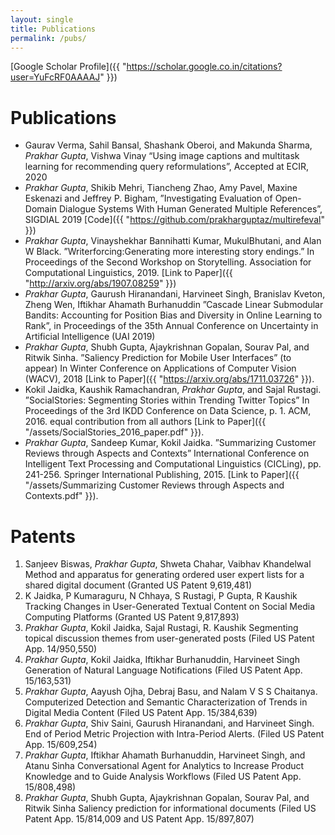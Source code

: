 ```yaml
---
layout: single
title: Publications 
permalink: /pubs/
---
```

[Google Scholar Profile]({{ "https://scholar.google.co.in/citations?user=YuFcRF0AAAAJ" }})

# Publications #
- Gaurav Verma, Sahil Bansal, Shashank Oberoi, and Makunda Sharma, *Prakhar Gupta*, Vishwa Vinay “Using image captions and multitask learning for recommending query reformulations”, Accepted at ECIR, 2020
- *Prakhar Gupta*,  Shikib  Mehri,  Tiancheng  Zhao,  Amy  Pavel,  Maxine  Eskenazi  and  Jeffrey P. Bigham, 
”Investigating Evaluation of Open-Domain Dialogue Systems With Human Generated Multiple References”, SIGDIAL 2019 [Code]({{ "https://github.com/prakharguptaz/multirefeval" }})
- *Prakhar Gupta*, Vinayshekhar Bannihatti Kumar, MukulBhutani,  and  Alan  W  Black. 
”Writerforcing:Generating more interesting story endings.” In Proceedings of the Second Workshop on Storytelling. Association for Computational Linguistics, 2019. [Link to Paper]({{ "http://arxiv.org/abs/1907.08259" }})
- *Prakhar Gupta*, Gaurush Hiranandani, Harvineet Singh, Branislav Kveton, Zheng Wen, Iftikhar Ahamath Burhanuddin 
”Cascade Linear Submodular Bandits: Accounting for Position Bias and Diversity in Online Learning to Rank”, in Proceedings of the 35th Annual Conference on Uncertainty in Artificial Intelligence (UAI 2019)
- *Prakhar Gupta*, Shubh Gupta, Ajaykrishnan Gopalan, Sourav Pal, and Ritwik Sinha. 
”Saliency Prediction for Mobile User Interfaces” (to appear) In Winter Conference on Applications of Computer Vision (WACV), 2018 [Link to Paper]({{ "https://arxiv.org/abs/1711.03726" }}).
- Kokil Jaidka, Kaushik Ramachandran, *Prakhar Gupta*, and Sajal Rustagi. 
”SocialStories: Segmenting Stories within Trending Twitter Topics” In Proceedings of the 3rd IKDD Conference on Data Science, p. 1. ACM, 2016.
 equal contribution from all authors [Link to Paper]({{ "/assets/SocialStories_2016_paper.pdf" }}).
- *Prakhar Gupta*, Sandeep Kumar, Kokil Jaidka. 
”Summarizing Customer Reviews through Aspects and Contexts”
International Conference on Intelligent Text Processing and Computational Linguistics (CICLing), pp. 241-256. Springer International Publishing, 2015. [Link to Paper]({{ "/assets/Summarizing Customer Reviews through Aspects and Contexts.pdf" }}).

# Patents #
1. Sanjeev Biswas, *Prakhar Gupta*, Shweta Chahar, Vaibhav Khandelwal 
Method and apparatus for generating ordered user expert lists for a shared digital document (Granted US Patent 9,619,481)
2. K Jaidka, P Kumaraguru, N Chhaya, S Rustagi, P Gupta, R Kaushik 
Tracking Changes in User-Generated Textual Content on Social Media Computing Platforms (Granted US Patent 9,817,893)
3. *Prakhar Gupta*, Kokil Jaidka, Sajal Rustagi, R. Kaushik
Segmenting topical discussion themes from user-generated posts (Filed US Patent App. 14/950,550)
4. *Prakhar Gupta*, Kokil Jaidka, Iftikhar Burhanuddin, Harvineet Singh 
Generation of Natural Language Notifications (Filed US Patent App. 15/163,531)
5. *Prakhar Gupta*, Aayush Ojha, Debraj Basu, and Nalam V S S Chaitanya.
Computerized Detection and Semantic Characterization of Trends in Digital Media Content (Filed US Patent App. 15/384,639)
6. *Prakhar Gupta*, Shiv Saini, Gaurush Hiranandani, and Harvineet Singh. 
End of Period Metric Projection with Intra-Period Alerts. (Filed US Patent App. 15/609,254)
7. *Prakhar Gupta*, Iftikhar Ahamath Burhanuddin, Harvineet Singh, and Atanu Sinha 
Conversational Agent for Analytics to Increase Product Knowledge and to Guide Analysis Workflows (Filed US Patent App. 15/808,498)
8. *Prakhar Gupta*, Shubh Gupta, Ajaykrishnan Gopalan, Sourav Pal, and Ritwik Sinha 
Saliency prediction for informational documents (Filed US Patent App. 15/814,009 and US Patent App. 15/897,807)
